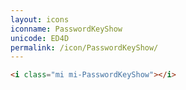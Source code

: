 ```yaml
---
layout: icons
iconname: PasswordKeyShow
unicode: ED4D
permalink: /icon/PasswordKeyShow/
---
```


``` html
<i class="mi mi-PasswordKeyShow"></i>
```
